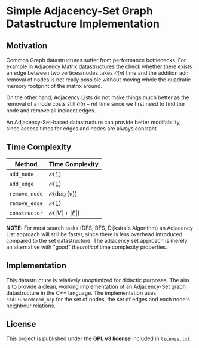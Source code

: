 # Simple Adjacency-Set Graph Datastructure Implementation

## Motivation

Common Graph datastructures suffer from performance bottlenecks. For example in Adjacency Matrix
datastructures the check whether there exists an edge between two vertices/nodes takes
$\mathcal O(n)$ time and the addition adn removal of nodes is not really possible without moving
whole the quadratic memory footprint of the matrix around.

On the other hand, Adjacency Lists do not make things much better as the removal of a node costs
still $\mathcal O(n + m)$ time since we first need to find the node and remove all incident edges.

An Adjacency-Set-based datastructure can provide better modifability, since access times for edges
and nodes are always constant.

## Time Complexity

| Method        | Time Complexity             |
|---------------|-----------------------------|
| `add_node`    | $\mathcal O(1)$             |
| `add_edge`    | $\mathcal O(1)$             |
| `remove_node` | $\mathcal O(\deg(v))$       |
| `remove_edge` | $\mathcal O(1)$             |
| `constructor` | $\mathcal O(\|V\| + \|E\|)$ |

__NOTE:__ For most search tasks (DFS, BFS, Dijkstra's Algorithm) an Adjacency List approach will
still be faster, since there is less overhead introduced compared to the set datastructure. The
adjacency set approach is merely an alternative with "good" _theoretical_ time complexity
properties.

## Implementation

This datastructure is relatively unoptimized for didactic purposes. The aim is to provide a clean,
working implementation of an Adjacency-Set graph datastructure in the C++ language. The
implementation uses `std::unordered_map` for the set of nodes, the set of edges and each node's
neighbour relations.

## License

This project is published under the __GPL v3 license__ included in `license.txt`.